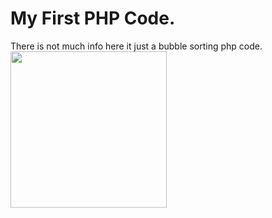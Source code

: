# My First PHP Code.
There is not much info here it just a bubble sorting php code.
<img src="https://i.gifer.com/BRGs.gif" width="250" height="250" /> </br>
